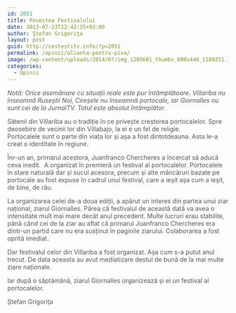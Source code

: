 ```yaml
---
id: 2051
title: Povestea Festivalului
date: 2013-07-23T12:42:25+03:00
author: Ştefan Grigoriţa
layout: post
guid: http://costestitv.info/?p=2051
permalink: /opinii/alianta-pentru-piva/
image: /wp-content/uploads/2014/07/img_1285601_thumbs_600x440_1189251.jpg
categories:
  - Opinii
---
```

<p style="color: #555555;">
  <em>Notă: Orice asemănare cu situații reale este pur întâmplătoare. Villariba nu înseamnă Ruseștii Noi, Cireșele nu înseamnă portocale, iar Giornalles nu sunt cei de la JurnalTV. Totul este absolut întâmplător.</em>
</p>

<p style="color: #555555;">
  Sătenii din Villariba au o tradiție în ce privește creșterea portocalelor. Spre deosebire de vecinii lor din Villabajo, la ei e un fel de religie. Portocalele sunt o parte din viața lor și așa a fost dintotdeauna. Asta le-a creat o identitate în regiune.
</p>

<p style="color: #555555;">
  Înr-un an, primarul acestora, Juanfranco Chercheres a încercat să aducă ceva inedit.  A organizat în premieră un festival al portocalelor. Portocalele în stare naturală dar și sucul acesora, precum și alte mâncăruri bazate pe portocale au fost expuse în cadrul unui festival, care a ieșit așa cum a ieșit, de bine, de rău.
</p>

<p style="color: #555555;">
  <!--more-->
</p>

<p style="color: #555555;">
  La organizarea celei de-a doua ediții, a apărut un interes din partea unui ziar național, ziarul Giornalles. Părea că festivalul de această dată va avea o intensitate mult mai mare decât anul precedent. Multe lucruri erau stabilite, până când cei de la ziar au aflat că primarul Juanfranco Chercheres era dintr-un partid care nu era susținut în paginile ziarului. Colaborarea a fost oprită imediat.
</p>

<p style="color: #555555;">
  Dar festivalul celor din Villariba a fost organizat. Așa cum s-a putut anul trecut. De data aceasta au avut mediatizare destul de bună de la mai multe ziare naționale.
</p>

<p style="color: #555555;">
  Iar după o săptămână, ziarul Giornalles organizează și ei un festival al portocalelor.
</p>

<p style="color: #555555;">
  Ștefan Grigorița
</p>